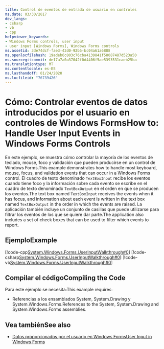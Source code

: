 ```yaml
---
title: Control de eventos de entrada de usuario en controles
ms.date: 03/30/2017
dev_langs:
- csharp
- vb
- cpp
helpviewer_keywords:
- Windows Forms controls, user input
- user input [Windows Forms], Windows Forms controls
ms.assetid: 3de74dcf-fae3-42d0-92b5-bc04a61a6888
ms.openlocfilehash: 19adeb6c803c76cba4139841f58087487d523a50
ms.sourcegitcommit: de17a7a0a37042f0d4406f5ae5393531caeb25ba
ms.translationtype: MT
ms.contentlocale: es-ES
ms.lasthandoff: 01/24/2020
ms.locfileid: "76739426"
---
```

# <a name="how-to-handle-user-input-events-in-windows-forms-controls"></a><span data-ttu-id="023f8-102">Cómo: Controlar eventos de datos introducidos por el usuario en controles de Windows Forms</span><span class="sxs-lookup"><span data-stu-id="023f8-102">How to: Handle User Input Events in Windows Forms Controls</span></span>
<span data-ttu-id="023f8-103">En este ejemplo, se muestra cómo controlar la mayoría de los eventos de teclado, mouse, foco y validación que pueden producirse en un control de Windows Forms.</span><span class="sxs-lookup"><span data-stu-id="023f8-103">This example demonstrates how to handle most keyboard, mouse, focus, and validation events that can occur in a Windows Forms control.</span></span> <span data-ttu-id="023f8-104">El cuadro de texto denominado `TextBoxInput` recibe los eventos cuando tiene foco y la información sobre cada evento se escribe en el cuadro de texto denominado `TextBoxOutput` en el orden en que se producen los eventos.</span><span class="sxs-lookup"><span data-stu-id="023f8-104">The text box named `TextBoxInput` receives the events when it has focus, and information about each event is written in the text box named `TextBoxOutput` in the order in which the events are raised.</span></span> <span data-ttu-id="023f8-105">La aplicación también incluye un conjunto de casillas que puede utilizarse para filtrar los eventos de los que se quiere dar parte.</span><span class="sxs-lookup"><span data-stu-id="023f8-105">The application also includes a set of check boxes that can be used to filter which events to report.</span></span>  
  
## <a name="example"></a><span data-ttu-id="023f8-106">Ejemplo</span><span class="sxs-lookup"><span data-stu-id="023f8-106">Example</span></span>  
 [!code-cpp[System.Windows.Forms.UserInputWalkthrough#0](~/samples/snippets/cpp/VS_Snippets_Winforms/System.Windows.Forms.UserInputWalkthrough/cpp/form1.cpp#0)]
 [!code-csharp[System.Windows.Forms.UserInputWalkthrough#0](~/samples/snippets/csharp/VS_Snippets_Winforms/System.Windows.Forms.UserInputWalkthrough/CS/form1.cs#0)]
 [!code-vb[System.Windows.Forms.UserInputWalkthrough#0](~/samples/snippets/visualbasic/VS_Snippets_Winforms/System.Windows.Forms.UserInputWalkthrough/VB/form1.vb#0)]  
  
## <a name="compiling-the-code"></a><span data-ttu-id="023f8-107">Compilar el código</span><span class="sxs-lookup"><span data-stu-id="023f8-107">Compiling the Code</span></span>  
 <span data-ttu-id="023f8-108">Para este ejemplo se necesita:</span><span class="sxs-lookup"><span data-stu-id="023f8-108">This example requires:</span></span>  
  
- <span data-ttu-id="023f8-109">Referencias a los ensamblados System, System.Drawing y System.Windows.Forms.</span><span class="sxs-lookup"><span data-stu-id="023f8-109">References to the System, System.Drawing and System.Windows.Forms assemblies.</span></span>  
  
## <a name="see-also"></a><span data-ttu-id="023f8-110">Vea también</span><span class="sxs-lookup"><span data-stu-id="023f8-110">See also</span></span>

- [<span data-ttu-id="023f8-111">Datos proporcionados por el usuario en Windows Forms</span><span class="sxs-lookup"><span data-stu-id="023f8-111">User Input in Windows Forms</span></span>](user-input-in-windows-forms.md)
